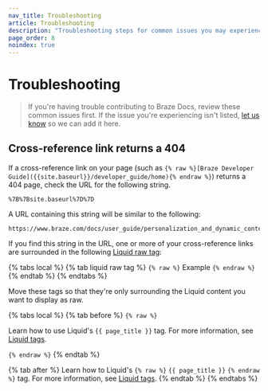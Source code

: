 ```yaml
---
nav_title: Troubleshooting
article: Troubleshooting
description: "Troubleshooting steps for common issues you may experience while contributing to Braze Docs."
page_order: 8
noindex: true
---
```


# Troubleshooting

> If you're having trouble contributing to Braze Docs, review these common issues first. If the issue you're experiencing isn't listed, [let us know](https://github.com/braze-inc/braze-docs/issues/new?assignees=&labels=issue&projects=&template=report_an_issue.md&title=) so we can add it here.

## Cross-reference link returns a 404

If a cross-reference link on your page (such as `{% raw %}[Braze Developer Guide]({{site.baseurl}}/developer_guide/home){% endraw %}`) returns a 404 page, check the URL for the following string.

```plaintext
%7B%7Bsite.baseurl%7D%7D
```

A URL containing this string will be similar to the following:

```plaintext
https://www.braze.com/docs/user_guide/personalization_and_dynamic_content/connected_content/%7B%7Bsite.baseurl%7D%7D/user_guide/administrative/app_settings/message_activity_log_tab
```

If you find this string in the URL, one or more of your cross-reference links are surrounded in the following [Liquid raw tag](https://shopify.dev/docs/api/liquid/tags/raw):

{% tabs local %}
{% tab liquid raw tag %}
<code>&#123;% raw %}</code> Example <code>&#123;% endraw %}</code>
{% endtab %}
{% endtabs %}

Move these tags so that they're only surrounding the Liquid content you want to display as raw.

{% tabs local %}
{% tab before %}
<code>&#123;% raw %}</code>

Learn how to use Liquid's `{{ page_title }}` tag. For more information, see [Liquid tags]({{site.baseurl}}/contributing/liquid/).

<code>&#123;% endraw %}</code>
{% endtab %}

{% tab after %}
Learn how to Liquid's <code>&#123;% raw %}</code> `{{ page_title }}` <code>&#123;% endraw %}</code> tag. For more information, see [Liquid tags]({{site.baseurl}}/contributing/liquid/).
{% endtab %}
{% endtabs %}
